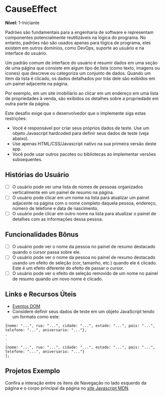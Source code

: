 # CauseEffect

**Nível:** 1-Iniciante

Padrões são fundamentais para a engenharia de software e representam componentes potencialmente reutilizáveis na lógica do programa. No entanto, padrões não são usados apenas para lógica de programa, eles existem em outros domínios, como DevOps, suporte ao usuário e na interface do usuário.

Um padrão comum de interface do usuário é resumir dados em uma seção de uma página que consiste em algum tipo de lista (como texto, imagens ou ícones) que descreve ou categoriza um conjunto de dados. Quando um item da lista é clicado, os dados detalhados por trás dele são exibidos em um painel adjacente na página.

Por exemplo, em um site imobiliário ao clicar em um endereço em uma lista de propriedades à venda, são exibidos os detalhes sobre a propriedade em outra parte da página.

Este desafio exige que o desenvolvedor que o implemente siga estas restrições:

- Você é responsável por criar seus próprios dados de teste. Use um objeto Javascript hardcoded para definir seus dados de teste (veja abaixo).
- Use apenas HTML/CSS/Javascript nativo na sua primeira versão deste app.
- Você pode usar outros pacotes ou bibliotecas ao implementar versões subsequentes.

## Histórias do Usuário

- [ ] O usuário pode ver uma lista de nomes de pessoas organizados verticalmente em um painel de resumo na página.
- [ ] O usuário pode clicar em um nome na lista para atualizar um painel adjacente na página com o nome completo daquela pessoa, endereço, número de telefone e data de nascimento.
- [ ] O usuário pode clicar em outro nome na lista para atualizar o painel de detalhes com as informações dessa pessoa.

## Funcionalidades Bônus

- [ ] O usuário pode ver o nome da pessoa no painel de resumo destacado quando o cursor passa sobre ele.
- [ ] O usuário pode ver o nome da pessoa no painel de resumo destacado usando um efeito de seleção (cor, tamanho, etc.) quando ele é clicado. Este é um efeito diferente do efeito de passar o cursor.
- [ ] O usuário pode ver o efeito de seleção removido de um nome no painel de resumo quando um novo nome é clicado.

## Links e Recursos Úteis

- [Eventos DOM](https://developer.mozilla.org/pt-BR/docs/Web/API/Event)
- Considere definir seus dados de teste em um objeto JavaScript tendo um formato como este:



```
{nome: "...", rua: "...", cidade: "...", estado: "...", pais: "...", telefone: "...", aniversario: "..."},
.
.
.
{nome: "...", rua: "...", cidade: "...", estado: "...", pais: "...", telefone: "...", aniversario: "..."}
];
```


## Projetos Exemplo

Confira a interação entre os itens de Navegação no lado esquerdo da página e o corpo principal da página no [site Javascript MDN](https://developer.mozilla.org/pt-BR/docs/Web/JavaScript).

